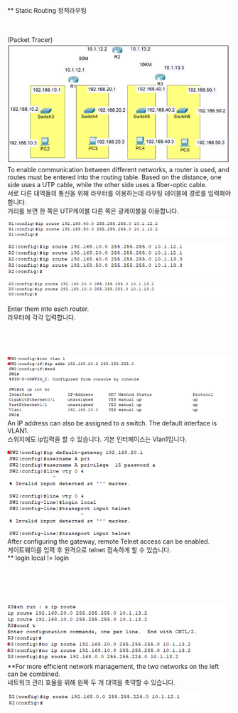 ** Static Routing 정적라우팅<br>
<br>
<br>


(Packet Tracer)<br>
![image break](../../Pictur/step5/differentnet.1.png)<br>
To enable communication between different networks, a router is used, and routes must be entered into the routing table.
Based on the distance, one side uses a UTP cable, while the other side uses a fiber-optic cable.<br>
서로 다른 대역들의 통신을 위해 라우터를 이용하는데 라우팅 테이블에 경로를 입력해야 합니다.<br>
거리를 보면 한 쪽은 UTP케이블 다른 쪽은 광케이블을 이용합니다. 


![image break](../../Pictur/step5/differentnet.2.png)<br>

![image break](../../Pictur/step5/differentnet.3.png)<br>

![image break](../../Pictur/step5/differentnet.4.png)<br>
<br>
Enter them into each router.<br>
라우터에 각각 입력합니다. 

<br>
<br>
<br>

![image break](../../Pictur/step5/differentnet.5.png)<br>
An IP address can also be assigned to a switch. The default interface is VLAN1.<br>
스위치에도 ip입력을 할 수 있습니다. 기본 인터페이스는 Vlan1입니다. 

![image break](../../Pictur/step5/differentnet.6.png)<br>
After configuring the gateway, remote Telnet access can be enabled.<br>
게이트웨이를 입력 후 원격으로 telnet 접속하게 할 수 있습니다. <br>
** login local != login

<br>
<br>
<br>
<br>

![image break](../../Pictur/step5/different-net.7.png)<br>
**For more efficient network management, the two networks on the left can be combined.<br>
네트워크 관리 효율을 위해 왼쪽 두 개 대역을 축약할 수 있습니다. 

![image break](../../Pictur/step5/differentnet.8.png)<br>
